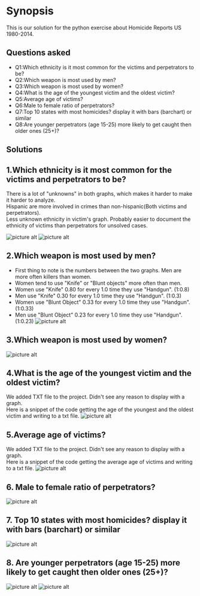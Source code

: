 Synopsis
=============
This is our solution for the python exercise about Homicide Reports US 1980-2014.

Questions asked
-------
 * Q1:Which ethnicity is it most common for the victims and perpetrators to be?
 * Q2:Which weapon is most used by men?
 * Q3:Which weapon is most used by women?
 * Q4:What is the age of the youngest victim and the oldest victim?
 * Q5:Average age of victims?
 * Q6:Male to female ratio of perpetrators?
 * Q7:Top 10 states with most homicides? display it with bars (barchart) or similar
 * Q8:Are younger perpetrators (age 15-25) more likely to get caught then older ones (25+)?

Solutions
-------
## 1.Which ethnicity is it most common for the victims and perpetrators to be?  
There is a lot of "unknowns" in both graphs, which makes it harder to make it harder to analyze.  
Hispanic are more involved in crimes than non-hispanic(Both victims and perpetrators).  
Less unknown ethnicity in victim's graph. Probably easier to document the ethnicity of victims than perpetrators for unsolved cases.    

![picture alt](http://i.imgur.com/kiTMhvX.png)
![picture alt](http://i.imgur.com/lqvISgY.png)

## 2.Which weapon is most used by men?
 * First thing to note is the numbers between the two graphs. Men are more often killers than women.  
 * Women tend to use "Knife" or "Blunt objects" more often than men.  
 * Women use "Knife" 0.80 for every 1.0 time they use "Handgun". (1:0.8)  
 * Men use "Knife" 0.30 for every 1.0 time they use "Handgun". (1:0.3)
 * Women use "Blunt Object" 0.33 for every 1.0 time they use "Handgun". (1:0.33)  
 * Men use "Blunt Object" 0.23 for every 1.0 time they use "Handgun". (1:0.23)
![picture alt](http://i.imgur.com/9f7HiSa.png)

## 3.Which weapon is most used by women?
![picture alt](http://i.imgur.com/nyvX1Q7.png)

## 4.What is the age of the youngest victim and the oldest victim?
We added TXT file to the project. Didn't see any reason to display with a graph.  
Here is a snippet of the code getting the age of the youngest and the oldest victim and writing to a txt file.
 ![picture alt](http://i.imgur.com/Zu0pSLS.jpg)

## 5.Average age of victims?
We added TXT file to the project. Didn't see any reason to display with a graph.  
Here is a snippet of the code getting the average age of victims and writing to a txt file.
![picture alt](http://i.imgur.com/Ti46wIl.jpg)

## 6. Male to female ratio of perpetrators?
![picture alt](http://i.imgur.com/hOn1crU.png)

## 7. Top 10 states with most homicides? display it with bars (barchart) or similar
![picture alt](http://i.imgur.com/RyLyWNR.png)

## 8. Are younger perpetrators (age 15-25) more likely to get caught then older ones (25+)?
![picture alt](http://i.imgur.com/Gh4JYa5.png)
![picture alt](http://i.imgur.com/DFmFyuv.png)
